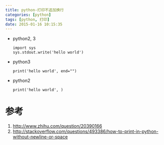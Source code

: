 ```yaml
---
title: python-打印不追加换行
categories: [python]
tags: [python, 打印]
date: 2015-01-16 10:15:35
---
```


-   python2, 3

        import sys
        sys.stdout.write('hello world')

-   python3

        print('hello world', end="")

-   python2

        print('hello world', )

# 参考

1.  <http://www.zhihu.com/question/20390166>
1.  <http://stackoverflow.com/questions/493386/how-to-print-in-python-without-newline-or-space>
